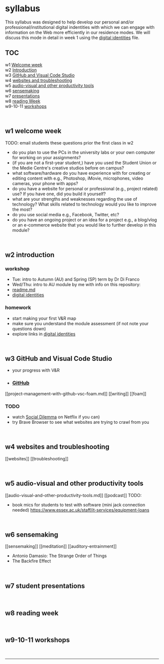 # syllabus
This syllabus was designed to help develop our personal and/or professional/institutional digital indentities with which we can engage with information on the Web more efficiently in our residence modes. We will discuss this mode in detail in week 1 using the [digital identities](digital-identities.md) file.

## TOC

w1 [Welcome week](#w1-welcome-week)  
w2 [Introduction](#w2-introduction)  
w3 [GitHub and Visual Code Studio](#w3-GitHub-and-Visual-Code-Studio)  
w4 [websites and troubleshooting](#w4-websites-and-troubleshooting)  
w5 [audio-visual and other productivity tools](#w5-audio-visual-and-other-productivity-tools)  
w6 [sensemaking](#w6-sensemaking)  
w7 [presentations](#w7-presentations)  
w8 [reading Week](#w8-reading-week)  
w9-10-11 [workshops](#w9-10-11-workshops)

<br>

## w1 welcome week
TODO: email students these questions prior the first class in w2

- do you plan to use the PCs in the university labs or your own computer for working on your assignments?
- (if you are not a first-year student,) have you used the Student Union or the Medie Centre's creative studios before on campus?
- what software/hardware do you have experience with for creating or editing content with e.g., Photoshop, iMovie, microphones, video cameras, your phone with apps?
- do you have a website for personal or professional (e.g., project related) use? If you have one, did you build it yourself?
- what are your strengths and weaknesses regarding the use of technology? What skills related to technology would you like to improve the most?
- do you use social media e.g., Facebook, Twitter, etc?
- do you have an ongoing project or an idea for a project e.g., a blog/vlog or an e-commerce website that you would like to further develop in this module?

<br>

## w2 introduction
### workshop
- Tue: intro to Autumn (AU) and Spring (SP) term by Dr Di Franco
- Wed/Thu: intro to AU module by me with info on this repository: 
- [readme.md](readme.md)
- [digital identities](digital-identities.md)

### homework
- start making your first V&R map
- make sure you understand the module assessment (if not note your questions down)
- explore links in [digital identities](digital-identities.md)

<br>

## w3 GitHub and Visual Code Studio
- your progress with V&R
- ### [GitHub](tools.md)
[[project-management-with-github-vsc-foam.md]]
[[writing]]
[[foam]]

### TODO
- watch [Social Dilemma](https://youtu.be/uaaC57tcci0) on Netflix if you can)
- try Brave Browser to see what websites are trying to crawl from you

<br>

## w4 websites and troubleshooting
[[websites]]
[[troubleshooting]]

<br>

## w5 audio-visual and other productivity tools 
[[audio-visual-and-other-productivity-tools.md]]
[[podcast]]
TODO: 
- book mics for students to test with software (mini jack connection needed) https://www.essex.ac.uk/staff/it-services/equipment-loans

<br>

## w6 sensemaking
[[sensemaking]]
[[meditation]]
[[auditory-entrainment]]
- Antonio Damasio: The Strange Order of Things
- The Backfire Effect

<br>

## w7 student presentations

<br>

## w8 reading week

<br>

## w9-10-11 workshops

<br>

---
<!--
## Ideas to discuss
### Self-assessment
#### Invoicing
### Thinking slowly
https://mattgemmell.com/thinking-slowly/
### mailing list
-->
